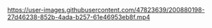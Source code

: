 https://user-images.githubusercontent.com/47823639/200880198-27d46238-852b-4ada-b257-61e46953eb8f.mp4
